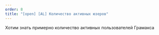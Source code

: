 ```yaml
---
order: 8
title: "[open] [AL] Количество активных юзеров"
---
```


Хотим знать примерно количество активных пользователей Грамакса